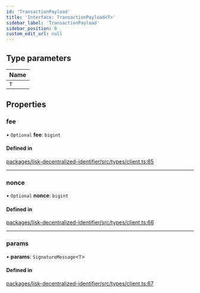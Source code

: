 ```yaml
---
id: 'TransactionPayload'
title: 'Interface: TransactionPayload<T>'
sidebar_label: 'TransactionPayload'
sidebar_position: 0
custom_edit_url: null
---
```


## Type parameters

| Name |
| :--- |
| `T`  |

## Properties

### fee

• `Optional` **fee**: `bigint`

#### Defined in

[packages/lisk-decentralized-identifier/src/types/client.ts:65](https://github.com/aldhosutra/lisk-did/blob/6db44d1/packages/lisk-decentralized-identifier/src/types/client.ts#L65)

---

### nonce

• `Optional` **nonce**: `bigint`

#### Defined in

[packages/lisk-decentralized-identifier/src/types/client.ts:66](https://github.com/aldhosutra/lisk-did/blob/6db44d1/packages/lisk-decentralized-identifier/src/types/client.ts#L66)

---

### params

• **params**: `SignatureMessage`<`T`\>

#### Defined in

[packages/lisk-decentralized-identifier/src/types/client.ts:67](https://github.com/aldhosutra/lisk-did/blob/6db44d1/packages/lisk-decentralized-identifier/src/types/client.ts#L67)
